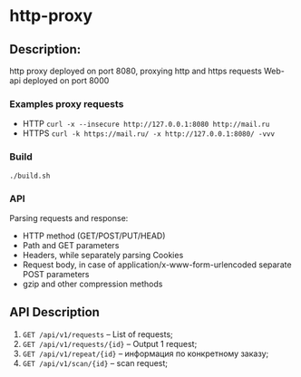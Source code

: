 # http-proxy

## Description:

http proxy deployed on port 8080, proxying http and https requests
Web-api deployed on port 8000

### Examples proxy requests

* HTTP `curl -x --insecure http://127.0.0.1:8080 http://mail.ru`
* HTTPS `curl -k https://mail.ru/ -x http://127.0.0.1:8080/ -vvv`

### Build

`./build.sh`

### API 
Parsing requests and response:
* HTTP method (GET/POST/PUT/HEAD)
* Path and GET parameters
* Headers, while separately parsing Cookies
* Request body, in case of application/x-www-form-urlencoded separate POST parameters
* gzip and other compression methods


## API Description
1. `GET /api/v1/requests` – List of requests;
2. `GET /api/v1/requests/{id}` – Output 1 request;
3. `GET /api/v1/repeat/{id}` – информация по конкретному заказу;
4. `GET /api/v1/scan/{id}` – scan request;
